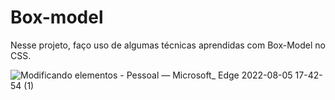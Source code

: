 # Box-model
 Nesse projeto, faço uso de algumas técnicas aprendidas com Box-Model no CSS.
 
 ![Modificando elementos - Pessoal — Microsoft_ Edge 2022-08-05 17-42-54 (1)](https://user-images.githubusercontent.com/83985190/183254807-c4b9706e-8312-448c-85df-8c02ea11d0e4.gif)
